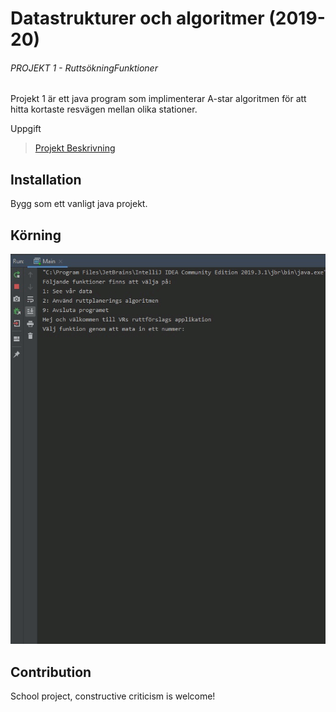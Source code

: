 # Datastrukturer och algoritmer (2019-20)
###### PROJEKT 1 - RuttsökningFunktioner
Projekt 1 är ett java program som implimenterar A-star algoritmen för att hitta kortaste resvägen mellan olika stationer.

Uppgift
> [Projekt Beskrivning](projekt_beskrivning.pdf)

## Installation
Bygg som ett vanligt java projekt.

## Körning
![image of program running](images/program.gif)

## Contribution
School project, constructive criticism is welcome!

